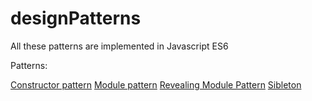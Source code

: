 # designPatterns
All these patterns are implemented in Javascript ES6

Patterns:

  [Constructor pattern](constructor.js)
  [Module pattern](modulePattern.js)
  [Revealing Module Pattern](revealingModulePattern.js)
  [Sibleton](singleton.js)